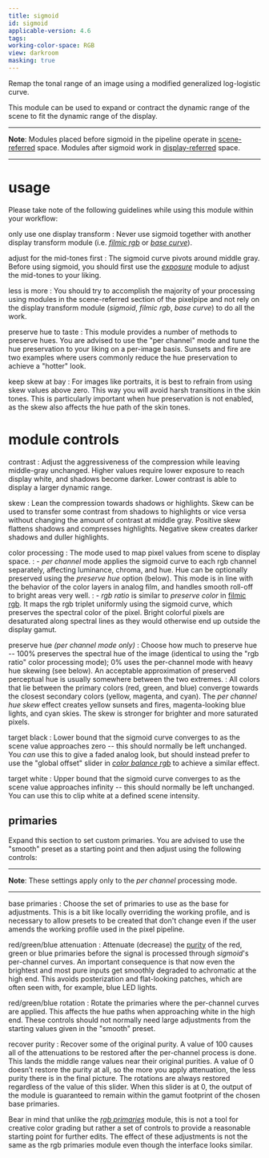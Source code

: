 ```yaml
---
title: sigmoid
id: sigmoid
applicable-version: 4.6
tags: 
working-color-space: RGB 
view: darkroom
masking: true
---
```


Remap the tonal range of an image using a modified generalized log-logistic curve.

This module can be used to expand or contract the dynamic range of the scene to fit the dynamic range of the display.

---

**Note**: Modules placed before sigmoid in the pipeline operate in [scene-referred](../../../darkroom/pixelpipe/the-pixelpipe-and-module-order.md/#scene-referred-workflow) space. Modules after sigmoid work in [display-referred](../../../darkroom/pixelpipe/the-pixelpipe-and-module-order.md/#display-referred-workflow) space.

---

# usage

Please take note of the following guidelines while using this module within your workflow:

only use one display transform
: Never use sigmoid together with another display transform module (i.e. [_filmic rgb_](./filmic-rgb.md) or [_base curve_](./base-curve.md)).

adjust for the mid-tones first
: The sigmoid curve pivots around middle gray. Before using sigmoid, you should first use the [_exposure_](./exposure.md) module to adjust the mid-tones to your liking.

less is more
: You should try to accomplish the majority of your processing using modules in the scene-referred section of the pixelpipe and not rely on the display transform module (_sigmoid_, _filmic rgb_, _base curve_) to do all the work.

preserve hue to taste
: This module provides a number of methods to preserve hues. You are advised to use the "per channel" mode and tune the hue preservation to your liking on a per-image basis. Sunsets and fire are two examples where users commonly reduce the hue preservation to achieve a "hotter" look.

keep skew at bay
: For images like portraits, it is best to refrain from using skew values above zero. This way you will avoid harsh transitions in the skin tones. This is particularly important when hue preservation is not enabled, as the skew also affects the hue path of the skin tones.

# module controls

contrast
: Adjust the aggressiveness of the compression while leaving middle-gray unchanged. Higher values require lower exposure to reach display white, and shadows become darker. Lower contrast is able to display a larger dynamic range.

skew
: Lean the compression towards shadows or highlights. Skew can be used to transfer some contrast from shadows to highlights or vice versa without changing the amount of contrast at middle gray. Positive skew flattens shadows and compresses highlights. Negative skew creates darker shadows and duller highlights.

color processing
: The mode used to map pixel values from scene to display space.
: - _per channel_ mode applies the sigmoid curve to each rgb channel separately, affecting luminance, chroma, and hue. Hue can be optionally preserved using the _preserve hue_ option (below). This mode is in line with the behavior of the color layers in analog film, and handles smooth roll-off to bright areas very well.
: - _rgb ratio_ is similar to _preserve color_ in [filmic rgb](./filmic-rgb.md). It maps the rgb triplet uniformly using the sigmoid curve, which preserves the spectral color of the pixel. Bright colorful pixels are desaturated along spectral lines as they would otherwise end up outside the display gamut.

preserve hue _(per channel mode only)_
: Choose how much to preserve hue -- 100% preserves the spectral hue of the image (identical to using the "rgb ratio" color processing mode); 0% uses the per-channel mode with heavy hue skewing (see below). An acceptable approximation of preserved perceptual hue is usually somewhere between the two extremes.
: All colors that lie between the primary colors (red, green, and blue) converge towards the closest secondary colors (yellow, magenta, and cyan). The _per channel hue skew_ effect creates yellow sunsets and fires, magenta-looking blue lights, and cyan skies. The skew is stronger for brighter and more saturated pixels.

target black
: Lower bound that the sigmoid curve converges to as the scene value approaches zero -- this should normally be left unchanged. You _can_ use this to give a faded analog look, but should instead prefer to use the "global offset" slider in [_color balance rgb_](./color-balance-rgb.md) to achieve a similar effect.

target white
: Upper bound that the sigmoid curve converges to as the scene value approaches infinity -- this should normally be left unchanged. You can use this to clip white at a defined scene intensity.

## primaries

Expand this section to set custom primaries. You are advised to use the "smooth" preset as a starting point and then adjust using the following controls:

---

**Note**: These settings apply only to the _per channel_ processing mode.

---

base primaries
: Choose the set of primaries to use as the base for adjustments. This is a bit like locally overriding the working profile, and is necessary to allow presets to be created that don't change even if the user amends the working profile used in the pixel pipeline.

red/green/blue attenuation
: Attenuate (decrease) the [purity](../../special-topics/color-management/color-dimensions.md#definitions) of the red, green or blue primaries before the signal is processed through _sigmoid_'s per-channel curves. An important consequence is that now even the brightest and most pure inputs get smoothly degraded to achromatic at the high end. This avoids posterization and flat-looking patches, which are often seen with, for example, blue LED lights.

red/green/blue rotation
: Rotate the primaries where the per-channel curves are applied. This affects the hue paths when approaching white in the high end. These controls should not normally need large adjustments from the starting values given in the "smooth" preset.

recover purity
: Recover some of the original purity. A value of 100 causes all of the attenuations to be restored after the per-channel process is done. This lands the middle range values near their original purities. A value of 0 doesn’t restore the purity at all, so the more you apply attenuation, the less purity there is in the final picture. The rotations are always restored regardless of the value of this slider. When this slider is at 0, the output of the module is guaranteed to remain within the gamut footprint of the chosen base primaries.

Bear in mind that unlike the [_rgb primaries_](./rgb-primaries.md) module, this is not a tool for creative color grading but rather a set of controls to provide a reasonable starting point for further edits. The effect of these adjustments is not the same as the rgb primaries module even though the interface looks similar.
